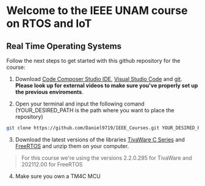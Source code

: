 # Welcome to the IEEE UNAM course on RTOS and IoT

## Real Time Operating Systems
Follow the next steps to get started with this github repository for the course:

1. Download [Code Composer Studio IDE](https://www.ti.com/tool/CCSTUDIO), [Visual Studio Code](https://code.visualstudio.com/download) and [git](https://git-scm.com/downloads). **Please look up for external videos to make sure you've properly set up the previous enviroments**. 

2. Open your terminal and input the following comand (YOUR_DESIRED_PATH is the path where you want to place the repository)
```bash
git clone https://github.com/Daniel9719/IEEE_Courses.git YOUR_DESIRED_PATH
```

3. Download the latest versions of the libraries [TivaWare C Series](https://www.ti.com/tool/SW-TM4C) and [FreeRTOS](https://www.freertos.org/a00104.html) and unzip them on your computer. 
> For this course we're using the versions 2.2.0.295 for TivaWare and 202112.00 for FreeRTOS

4. Make sure you own a TM4C MCU

<!-- ## Internet of Things -->